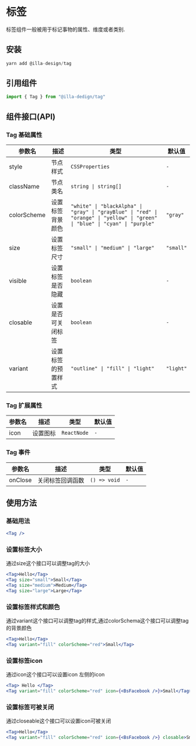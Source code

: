 # 标签 <TAG>

标签组件一般被用于标记事物的属性、维度或者类别.

## 安装

```jsx
yarn add @illa-design/tag
```

## 引用组件

```jsx
import { Tag } from "@illa-dedign/tag"
```

## 组件接口(API)

### Tag 基础属性

| 参数名      | 描述               | 类型                                                         | 默认值    |
| ----------- | ------------------ | ------------------------------------------------------------ | --------- |
| style       | 节点样式           | `CSSProperties`                                              | `-`       |
| className   | 节点类名           | `string \| string[]`                                         | `-`       |
| colorScheme | 设置标签背景颜色   | `"white" \| "blackAlpha" \| "gray" \| "grayBlue" \| "red" \| "orange" \| "yellow" \| "green" \| "blue" \| "cyan" \| "purple" ` | `"gray"`  |
| size        | 设置标签尺寸       | `"small" \| "medium" \| "large"`                   | `"small"` |
| visible     | 设置标签是否隐藏   | `boolean`                                                    | `-`       |
| closable    | 设置是否可关闭标签 | `boolean`                                                    | `-`       |
| variant     | 设置标签的预置样式   | `"outline" \| "fill" \| "light"`                               | `"light"`    |

### Tag 扩展属性

| 参数名 | 描述     | 类型        | 默认值 |
| ------ | -------- | ----------- | ------ |
| icon   | 设置图标 | `ReactNode` | `-`    |

### Tag 事件

| 参数名  | 描述             | 类型         | 默认值 |
| ------- | ---------------- | ------------ | ------ |
| onClose | 关闭标签回调函数 | `() => void` | `-`  |

## 使用方法

### 基础用法
  
```jsx
<Tag />
```  
  
### 设置标签大小

通过size这个接口可以调整tag的大小
  
```jsx
<Tag>Hello</Tag>
<Tag size="small">Small</Tag>
<Tag size="medium">Medium</Tag>
<Tag size="large">Large</Tag>
``` 
  
### 设置标签样式和颜色

通过variant这个接口可以调整tag的样式,通过colorSchema这个接口可以调整tag的背景颜色

```jsx
<Tag>Hello</Tag>
<Tag variant="fill" colorScheme="red">Small</Tag>
```   

### 设置标签icon

通过icon这个接口可以设置icon 左侧的icon

```jsx
<Tag> Hello </Tag>
<Tag variant="fill" colorScheme="red" icon={<BsFacebook />}>Small</Tag>
```  
  
### 设置标签可被关闭

通过closeable这个接口可以设置icon可被关闭

```jsx
<Tag>Hello</Tag>
<Tag variant="fill" colorScheme="red" icon={<BsFacebook />} closable>Small</Tag>
```  

